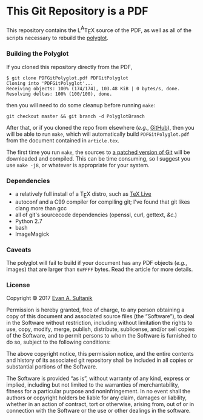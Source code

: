 # This Git Repository is a PDF

This repository contains the L<sup><big>A</big></sup>T<sub><big>E</big></sub>X source of the PDF, as well as all of the scripts necessary to rebuild the [polyglot](https://en.wikipedia.org/wiki/Polyglot_(computing)).

### Building the Polyglot

If you cloned this repository directly from the PDF,

```
$ git clone PDFGitPolyglot.pdf PDFGitPolyglot
Cloning into 'PDFGitPolyglot'...
Receiving objects: 100% (174/174), 103.48 KiB | 0 bytes/s, done.
Resolving deltas: 100% (100/100), done.
```
then you will need to do some cleanup before running `make`:
```
git checkout master && git branch -d PolyglotBranch
```
After that, or if you cloned the repo from elsewhere (*e.g.*, [GitHub](https://github.com/ESultanik/PDFGitPolyglot)), then you will be able to run `make`, which will automatically build `PDFGitPolyglot.pdf` from the document contained in `article.tex`.

The first time you run `make`, the sources to [a patched version of Git](https://github.com/ESultanik/git/tree/UncompressedPack) will be downloaded and compiled. This can be time consuming, so I suggest you use `make -j8`, or whatever is appropriate for your system.

### Dependencies

* a relatively full install of a T<sub><big>E</big></sub>X distro, such as [TeX Live](https://www.tug.org/texlive/)
* autoconf and a C99 compiler for compiling git; I've found that git likes clang more than gcc
* all of git's sourcecode dependencies (openssl, curl, gettext, *&c.*)
* Python 2.7
* bash
* ImageMagick

### Caveats

The polyglot will fail to build if your document has any PDF objects (*e.g.*, images) that are larger than `0xFFFF` bytes. Read the article for more details.

### License

Copyright © 2017 [Evan A. Sultanik](https://www.sultanik.com/)

Permission is hereby granted, free of charge, to any person obtaining a copy of this document and associated source files (the “Software”), to deal in the Software without restriction, including without limitation the rights to use, copy, modify, merge, publish, distribute, sublicense, and/or sell copies of the Software, and to permit persons to whom the Software is furnished to do so, subject to the following conditions:

The above copyright notice, this permission notice, and the entire contents and history of its associated git repository shall be included in all copies or substantial portions of the Software.

The Software is provided “as is”, without warranty of any kind, express or implied, including but not limited to the warranties of merchantability, fitness for a particular purpose and noninfringement. In no event shall the authors or copyright holders be liable for any claim, damages or liability, whether in an action of contract, tort or otherwise, arising from, out of or in connection with the Software or the use or other dealings in the software.